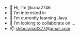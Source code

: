 - 👋 Hi, I’m @rana2746
- 👀 I’m interested in 
- 🌱 I’m currently learning Java
- 💞️ I’m looking to collaborate on ...
- 📫 shiburana3377@gmail.com

<!---
rana2746/rana2746 is a ✨ special ✨ repository because its `README.md` (this file) appears on your GitHub profile.
You can click the Preview link to take a look at your changes.
--->
